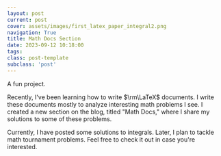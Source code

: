 ```yaml
---
layout: post
current: post
cover: assets/images/first_latex_paper_integral2.png
navigation: True
title: Math Docs Section
date: 2023-09-12 10:18:00
tags:
class: post-template
subclass: 'post'
---
```


A fun project. 

Recently, I've been learning how to write $\rm\LaTeX$ documents. I write these documents mostly to analyze interesting math problems I see. I created a new section on the blog, titled "Math Docs," where I share my solutions to some of these problems. 

Currently, I have posted some solutions to integrals. Later, I plan to tackle math tournament problems. Feel free to check it out in case you're interested. 